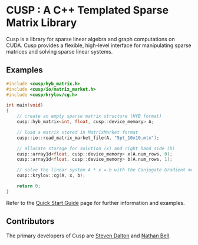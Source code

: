 CUSP : A C++ Templated Sparse Matrix Library
============================================

Cusp is a library for sparse linear algebra and graph computations on CUDA. Cusp provides a flexible, 
high-level interface for manipulating sparse matrices and solving sparse linear systems.

Examples
--------

```c++
#include <cusp/hyb_matrix.h>
#include <cusp/io/matrix_market.h>
#include <cusp/krylov/cg.h>

int main(void)
{
    // create an empty sparse matrix structure (HYB format)
    cusp::hyb_matrix<int, float, cusp::device_memory> A;

    // load a matrix stored in MatrixMarket format
    cusp::io::read_matrix_market_file(A, "5pt_10x10.mtx");

    // allocate storage for solution (x) and right hand side (b)
    cusp::array1d<float, cusp::device_memory> x(A.num_rows, 0);
    cusp::array1d<float, cusp::device_memory> b(A.num_rows, 1);

    // solve the linear system A * x = b with the Conjugate Gradient method
    cusp::krylov::cg(A, x, b);

    return 0;
}
```
  
Refer to the [Quick Start Guide](https://github.com/cusplibrary/cusplibrary/wiki/Quick-Start-Guide) page for further information and examples.

Contributors
------------

The primary developers of Cusp are [Steven Dalton](http://github.com/sdalton1) and [Nathan Bell](http://research.nvidia.com/users/nathan-bell).
